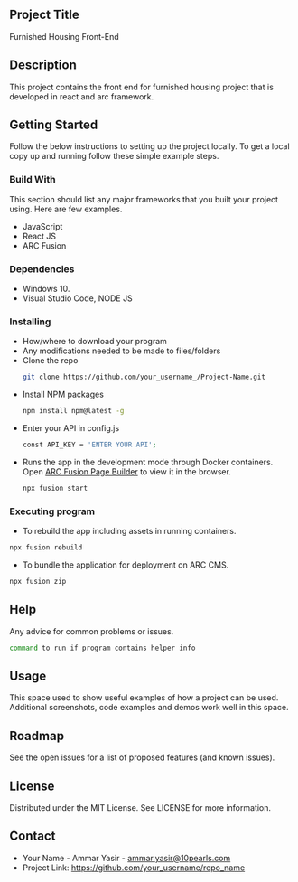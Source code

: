 ## Project Title
Furnished Housing Front-End

## Description
This project contains the front end for furnished housing project that is developed in react and arc framework.

## Getting Started
Follow the below instructions to setting up the project locally. To get a local copy up and running follow these simple example steps.

### Build With
This section should list any major frameworks that you built your project using. Here are few examples.

* JavaScript
* React JS
* ARC Fusion

### Dependencies
* Windows 10.
* Visual Studio Code, NODE JS

### Installing
* How/where to download your program
* Any modifications needed to be made to files/folders
* Clone the repo
  ```sh
  git clone https://github.com/your_username_/Project-Name.git
  ```
* Install NPM packages
  ```sh
  npm install npm@latest -g
  ```
* Enter your API in config.js
   ```sh
  const API_KEY = 'ENTER YOUR API';
   ```
* Runs the app in the development mode through Docker containers.<br />
  Open [ARC Fusion Page Builder](http://localhost/pagebuilder/pages) to view it in the browser.
   ```sh
   npx fusion start
   ```
   
### Executing program
* To rebuild the app including assets in running containers.
```sh
npx fusion rebuild
```
* To bundle the application for deployment on ARC CMS.
```sh
npx fusion zip
```
 
## Help
Any advice for common problems or issues.
```sh
command to run if program contains helper info
```

## Usage
This space used to show useful examples of how a project can be used. Additional screenshots, code examples and demos work well in this space.

## Roadmap
See the open issues for a list of proposed features (and known issues).

## License
Distributed under the MIT License. See LICENSE for more information.

## Contact
* Your Name - Ammar Yasir - ammar.yasir@10pearls.com
* Project Link: https://github.com/your_username/repo_name
